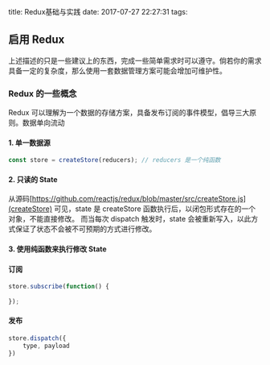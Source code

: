 title: Redux基础与实践
date: 2017-07-27 22:27:31
tags:
## 启用 Redux
上述描述的只是一些建议上的东西，完成一些简单需求时可以遵守。倘若你的需求具备一定的复杂度，那么使用一套数据管理方案可能会增加可维护性。

### Redux 的一些概念
Redux 可以理解为一个数据的存储方案，具备发布订阅的事件模型，倡导三大原则。数据单向流动

#### 1. 单一数据源
```javascript
const store = createStore(reducers); // reducers 是一个纯函数
```

#### 2. 只读的 State 
从源码[https://github.com/reactjs/redux/blob/master/src/createStore.js](createStore) 可见，state 是 createStore 函数执行后，以闭包形式存在的一个对象，不能直接修改。
而当每次 dispatch 触发时，state 会被重新写入，以此方式保证了状态不会被不可预期的方式进行修改。

#### 3. 使用纯函数来执行修改 State


#### 订阅
```javascript
store.subscribe(function() {
    
});
```
#### 发布
```javascript
store.dispatch({
    type, payload
})
```
